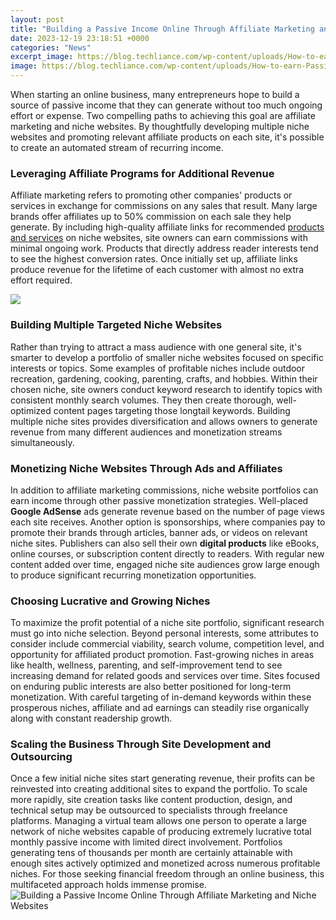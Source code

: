 ```yaml
---
layout: post
title: "Building a Passive Income Online Through Affiliate Marketing and Niche Websites"
date: 2023-12-19 23:18:51 +0000
categories: "News"
excerpt_image: https://blog.techliance.com/wp-content/uploads/How-to-earn-Passive-Income-with-Technology-Skills.jpg
image: https://blog.techliance.com/wp-content/uploads/How-to-earn-Passive-Income-with-Technology-Skills.jpg
---
```


When starting an online business, many entrepreneurs hope to build a source of passive income that they can generate without too much ongoing effort or expense. Two compelling paths to achieving this goal are affiliate marketing and niche websites. By thoughtfully developing multiple niche websites and promoting relevant affiliate products on each site, it's possible to create an automated stream of recurring income.
### Leveraging Affiliate Programs for Additional Revenue 
Affiliate marketing refers to promoting other companies' products or services in exchange for commissions on any sales that result. Many large brands offer affiliates up to 50% commission on each sale they help generate. By including high-quality affiliate links for recommended [products and services](https://store.fi.io.vn/collection/algarin) on niche websites, site owners can earn commissions with minimal ongoing work. Products that directly address reader interests tend to see the highest conversion rates. Once initially set up, affiliate links produce revenue for the lifetime of each customer with almost no extra effort required.

![](https://www.webtrainings.in/wp-content/uploads/2021/03/13-Ways-to-Earn-passive-income-through-Digital-Marketing-1.png)
### Building Multiple Targeted Niche Websites
Rather than trying to attract a mass audience with one general site, it's smarter to develop a portfolio of smaller niche websites focused on specific interests or topics. Some examples of profitable niches include outdoor recreation, gardening, cooking, parenting, crafts, and hobbies. Within their chosen niche, site owners conduct keyword research to identify topics with consistent monthly search volumes. They then create thorough, well-optimized content pages targeting those longtail keywords. Building multiple niche sites provides diversification and allows owners to generate revenue from many different audiences and monetization streams simultaneously. 
### Monetizing Niche Websites Through Ads and Affiliates
In addition to affiliate marketing commissions, niche website portfolios can earn income through other passive monetization strategies. Well-placed **Google AdSense** ads generate revenue based on the number of page views each site receives. Another option is sponsorships, where companies pay to promote their brands through articles, banner ads, or videos on relevant niche sites. Publishers can also sell their own **digital products** like eBooks, online courses, or subscription content directly to readers. With regular new content added over time, engaged niche site audiences grow large enough to produce significant recurring monetization opportunities.
### Choosing Lucrative and Growing Niches 
To maximize the profit potential of a niche site portfolio, significant research must go into niche selection. Beyond personal interests, some attributes to consider include commercial viability, search volume, competition level, and opportunity for affiliated product promotion. Fast-growing niches in areas like health, wellness, parenting, and self-improvement tend to see increasing demand for related goods and services over time. Sites focused on enduring public interests are also better positioned for long-term monetization. With careful targeting of in-demand keywords within these prosperous niches, affiliate and ad earnings can steadily rise organically along with constant readership growth.
### Scaling the Business Through Site Development and Outsourcing
Once a few initial niche sites start generating revenue, their profits can be reinvested into creating additional sites to expand the portfolio. To scale more rapidly, site creation tasks like content production, design, and technical setup may be outsourced to specialists through freelance platforms. Managing a virtual team allows one person to operate a large network of niche websites capable of producing extremely lucrative total monthly passive income with limited direct involvement. Portfolios generating tens of thousands per month are certainly attainable with enough sites actively optimized and monetized across numerous profitable niches. For those seeking financial freedom through an online business, this multifaceted approach holds immense promise.
![Building a Passive Income Online Through Affiliate Marketing and Niche Websites](https://blog.techliance.com/wp-content/uploads/How-to-earn-Passive-Income-with-Technology-Skills.jpg)